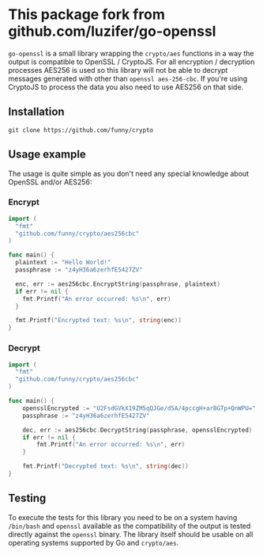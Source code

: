 # This package fork from github.com/luzifer/go-openssl

`go-openssl` is a small library wrapping the `crypto/aes` functions in a way the output is compatible to OpenSSL / CryptoJS. For all encryption / decryption processes AES256 is used so this library will not be able to decrypt messages generated with other than `openssl aes-256-cbc`. If you're using CryptoJS to process the data you also need to use AES256 on that side.

## Installation

```
git clone https://github.com/funny/crypto
```

## Usage example

The usage is quite simple as you don't need any special knowledge about OpenSSL and/or AES256:

### Encrypt

```go
import (
  "fmt"
  "github.com/funny/crypto/aes256cbc"
)

func main() {
  plaintext := "Hello World!"
  passphrase := "z4yH36a6zerhfE5427ZV"

  enc, err := aes256cbc.EncryptString(passphrase, plaintext)
  if err != nil {
    fmt.Printf("An error occurred: %s\n", err)
  }

  fmt.Printf("Encrypted text: %s\n", string(enc))
}
```

### Decrypt

```go
import (
  "fmt"
  "github.com/funny/crypto/aes256cbc"
)

func main() {
	opensslEncrypted := "U2FsdGVkX19ZM5qQJGe/d5A/4pccgH+arBGTp+QnWPU="
	passphrase := "z4yH36a6zerhfE5427ZV"

	dec, err := aes256cbc.DecryptString(passphrase, opensslEncrypted)
	if err != nil {
		fmt.Printf("An error occurred: %s\n", err)
	}

	fmt.Printf("Decrypted text: %s\n", string(dec))
}
```

## Testing

To execute the tests for this library you need to be on a system having `/bin/bash` and `openssl` available as the compatibility of the output is tested directly against the `openssl` binary. The library itself should be usable on all operating systems supported by Go and `crypto/aes`.

